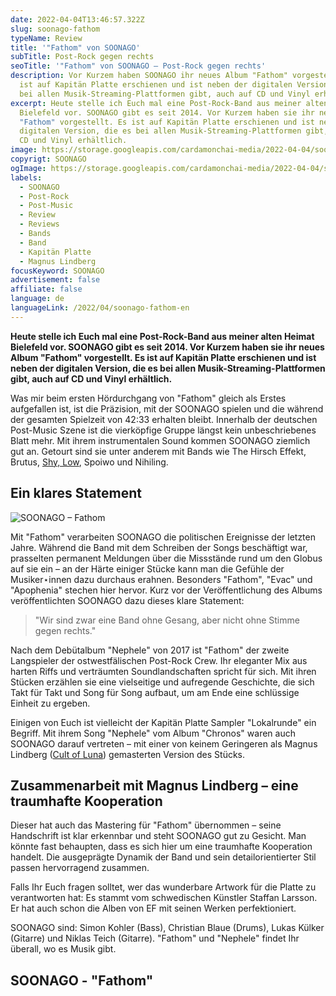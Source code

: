 ```yaml
---
date: 2022-04-04T13:46:57.322Z
slug: soonago-fathom
typeName: Review
title: '"Fathom" von SOONAGO'
subTitle: Post-Rock gegen rechts
seoTitle: '"Fathom" von SOONAGO – Post-Rock gegen rechts'
description: Vor Kurzem haben SOONAGO ihr neues Album "Fathom" vorgestellt. Es
  ist auf Kapitän Platte erschienen und ist neben der digitalen Version, die es
  bei allen Musik-Streaming-Plattformen gibt, auch auf CD und Vinyl erhältlich.
excerpt: Heute stelle ich Euch mal eine Post-Rock-Band aus meiner alten Heimat
  Bielefeld vor. SOONAGO gibt es seit 2014. Vor Kurzem haben sie ihr neues Album
  "Fathom" vorgestellt. Es ist auf Kapitän Platte erschienen und ist neben der
  digitalen Version, die es bei allen Musik-Streaming-Plattformen gibt, auch auf
  CD und Vinyl erhältlich.
image: https://storage.googleapis.com/cardamonchai-media/2022-04-04/soonago-jpg-imagine-181818_21201f_1024_768/640.webp
copyrigt: SOONAGO
ogImage: https://storage.googleapis.com/cardamonchai-media/2022-04-04/soonago-fb-jpg-imagine-181818_232221_1200_628/640.webp
labels:
  - SOONAGO
  - Post-Rock
  - Post-Music
  - Review
  - Reviews
  - Bands
  - Band
  - Kapitän Platte
  - Magnus Lindberg
focusKeyword: SOONAGO
advertisement: false
affiliate: false
language: de
languageLink: /2022/04/soonago-fathom-en
---
```

**Heute stelle ich Euch mal eine Post-Rock-Band aus meiner alten Heimat Bielefeld vor. SOONAGO gibt es seit 2014. Vor Kurzem haben sie ihr neues Album "Fathom" vorgestellt. Es ist auf Kapitän Platte erschienen und ist neben der digitalen Version, die es bei allen Musik-Streaming-Plattformen gibt, auch auf CD und Vinyl erhältlich.**

Was mir beim ersten Hördurchgang von "Fathom" gleich als Erstes aufgefallen ist, ist die Präzision, mit der SOONAGO spielen und die während der gesamten Spielzeit von 42:33 erhalten bleibt. Innerhalb der deutschen Post-Music Szene ist die vierköpfige Gruppe längst kein unbeschriebenes Blatt mehr. Mit ihrem instrumentalen Sound kommen SOONAGO ziemlich gut an. Getourt sind sie unter anderem mit Bands wie The Hirsch Effekt, Brutus, [Shy, Low](/2021/10/shy-low-interview/), Spoiwo und Nihiling.

## Ein klares Statement

![SOONAGO – Fathom](https://storage.googleapis.com/cardamonchai-media/2022-04-04/soonago-fathom-png-imagine-d8c8a8_968773_1080_1080/640.webp "SOONAGO – Fathom")

Mit "Fathom" verarbeiten SOONAGO die politischen Ereignisse der letzten Jahre. Während die Band mit dem Schreiben der Songs beschäftigt war, prasselten permanent Meldungen über die Missstände rund um den Globus auf sie ein – an der Härte einiger Stücke kann man die Gefühle der Musiker⋆innen dazu durchaus erahnen. Besonders "Fathom", "Evac" und "Apophenia" stechen hier hervor. Kurz vor der Veröffentlichung des Albums veröffentlichten SOONAGO dazu dieses klare Statement:

> "Wir sind zwar eine Band ohne Gesang, aber nicht ohne Stimme gegen rechts."

Nach dem Debütalbum "Nephele" von 2017 ist "Fathom" der zweite Langspieler der ostwestfälischen Post-Rock Crew. Ihr eleganter Mix aus harten Riffs und verträumten Soundlandschaften spricht für sich. Mit ihren Stücken erzählen sie eine vielseitige und aufregende Geschichte, die sich Takt für Takt und Song für Song aufbaut, um am Ende eine schlüssige Einheit zu ergeben.

Einigen von Euch ist vielleicht der Kapitän Platte Sampler "Lokalrunde" ein Begriff. Mit ihrem Song "Nephele" vom Album "Chronos" waren auch SOONAGO darauf vertreten – mit einer von keinem Geringeren als Magnus Lindberg ([Cult of Luna](/tag/cult-of-luna)) gemasterten Version des Stücks.

## Zusammenarbeit mit Magnus Lindberg – eine traumhafte Kooperation

Dieser  hat auch das Mastering für "Fathom" übernommen – seine Handschrift ist klar erkennbar und steht SOONAGO gut zu Gesicht. Man könnte fast behaupten, dass es sich hier um eine traumhafte Kooperation handelt. Die ausgeprägte Dynamik der Band und sein detailorientierter Stil passen hervorragend zusammen.

Falls Ihr Euch fragen solltet, wer das wunderbare Artwork für die Platte zu verantworten hat: Es stammt vom schwedischen Künstler Staffan Larsson. Er hat auch schon die Alben von EF mit seinen Werken perfektioniert.

SOONAGO sind: Simon Kohler (Bass), Christian Blaue (Drums), Lukas Külker (Gitarre) und Niklas Teich (Gitarre). "Fathom" und "Nephele" findet Ihr überall, wo es Musik gibt.

## SOONAGO - "Fathom"

<YouTube id="QH6uCGZlvrg" />